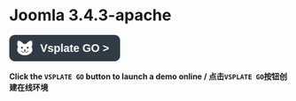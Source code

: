 # Joomla 3.4.3-apache

<a href="https://www.vsplate.com/?docker-compose=https://github.com/vsplate/dcenvs/joomla/3.4.3-apache"><img alt="VSPLATE GO" src="https://raw.githubusercontent.com/vsplate/images/master/vsgo_btn.png" width="200px"></a>

**Click the `VSPLATE GO` button to launch a demo online / 点击`VSPLATE GO`按钮创建在线环境**